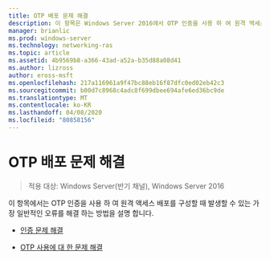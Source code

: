 ```yaml
---
title: OTP 배포 문제 해결
description: 이 항목은 Windows Server 2016에서 OTP 인증을 사용 하 여 원격 액세스 배포 가이드의 일부입니다.
manager: brianlic
ms.prod: windows-server
ms.technology: networking-ras
ms.topic: article
ms.assetid: 4b9569b8-a366-43ad-a52a-b35d88a08d41
ms.author: lizross
author: eross-msft
ms.openlocfilehash: 217a116961a9f47bc88eb16f87dfc0ed02eb42c3
ms.sourcegitcommit: b00d7c8968c4adc8f699dbee694afe6ed36bc9de
ms.translationtype: MT
ms.contentlocale: ko-KR
ms.lasthandoff: 04/08/2020
ms.locfileid: "80858156"
---
```

# <a name="troubleshoot-an-otp-deployment"></a>OTP 배포 문제 해결

>적용 대상: Windows Server(반기 채널), Windows Server 2016

이 항목에서는 OTP 인증을 사용 하 여 원격 액세스 배포를 구성할 때 발생할 수 있는 가장 일반적인 오류를 해결 하는 방법을 설명 합니다.  

-   [인증 문제 해결](Troubleshooting-Authentication-Issues.md)  
  
-   [OTP 사용에 대 한 문제 해결](Troubleshooting-Enabling-OTP.md)  
  


